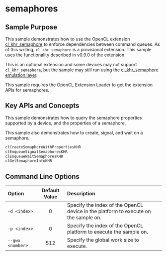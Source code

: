 # semaphores

## Sample Purpose

This sample demonstrates how to use the OpenCL extension [cl_khr_semaphore](https://www.khronos.org/registry/OpenCL/specs/3.0-unified/html/OpenCL_Ext.html#cl_khr_semaphore) to enforce dependencies between command queues.
As of this writing, `cl_khr_semaphore` is a provisional extension.
This sample uses the functionality described in v0.9.0 of the extension.

This is an optional extension and some devices may not support `cl_khr_semaphore`, but the sample may still run using the [cl_khr_semaphore emulation layer](../../layers/11_semaemu).

This sample requires the OpenCL Extension Loader to get the extension APIs for semaphores.

## Key APIs and Concepts

This sample demonstrates how to query the semaphore properties supported by a device, and the properties of a semaphore.

This sample also demonstrates how to create, signal, and wait on a semaphore.

```c
clCreateSemaphoreWithPropertiesKHR
clEnqueueSignalSemaphoresKHR
clEnqueueWaitSemaphoresKHR
clGetSemaphoreInfoKHR
```

## Command Line Options

| Option | Default Value | Description |
|:--|:-:|:--|
| `-d <index>` | 0 | Specify the index of the OpenCL device in the platform to execute on the sample on.
| `-p <index>` | 0 | Specify the index of the OpenCL platform to execute the sample on.
| `--gwx <number>` | 512 | Specify the global work size to execute.
